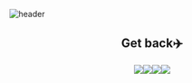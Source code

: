 ![header](https://capsule-render.vercel.app/api?type=Venom&text=Yongdae_🇰🇷&fontColor=003366&animation=twinkling&color=66CCFF&fontSize=40&descSize=&height=150)
<br/>
<div align="center">
    <h2>Get back✈️</h2>
    <div style="display: flex; justify-content: center;">
        <img src="https://img.shields.io/badge/Python-3776AB?style=for-the-badge&logo=Python&logoColor=white">
        <img src="https://img.shields.io/badge/django-0C4B33?style=for-the-badge&logo=django&logoColor=white">
        <img src="https://img.shields.io/badge/MySQL-4479A1?style=for-the-badge&logo=MySQL&logoColor=white">
        <img src="https://img.shields.io/badge/aws-232F3E?style=for-the-badge&logo=aws&logoColor=white">
    </div>
</div>
